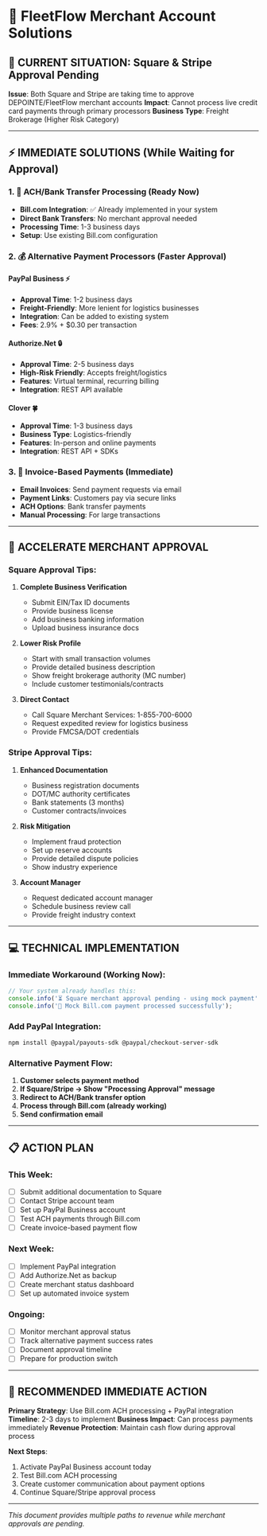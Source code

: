 # 🏦 FleetFlow Merchant Account Solutions

## 🚨 **CURRENT SITUATION: Square & Stripe Approval Pending**

**Issue**: Both Square and Stripe are taking time to approve DEPOINTE/FleetFlow merchant accounts
**Impact**: Cannot process live credit card payments through primary processors **Business Type**:
Freight Brokerage (Higher Risk Category)

---

## ⚡ **IMMEDIATE SOLUTIONS (While Waiting for Approval)**

### 1. 🏧 **ACH/Bank Transfer Processing** (Ready Now)

- **Bill.com Integration**: ✅ Already implemented in your system
- **Direct Bank Transfers**: No merchant approval needed
- **Processing Time**: 1-3 business days
- **Setup**: Use existing Bill.com configuration

### 2. 💰 **Alternative Payment Processors** (Faster Approval)

#### **PayPal Business** ⚡

- **Approval Time**: 1-2 business days
- **Freight-Friendly**: More lenient for logistics businesses
- **Integration**: Can be added to existing system
- **Fees**: 2.9% + $0.30 per transaction

#### **Authorize.Net** 🔒

- **Approval Time**: 2-5 business days
- **High-Risk Friendly**: Accepts freight/logistics
- **Features**: Virtual terminal, recurring billing
- **Integration**: REST API available

#### **Clover** 🍀

- **Approval Time**: 1-3 business days
- **Business Type**: Logistics-friendly
- **Features**: In-person and online payments
- **Integration**: REST API + SDKs

### 3. 📧 **Invoice-Based Payments** (Immediate)

- **Email Invoices**: Send payment requests via email
- **Payment Links**: Customers pay via secure links
- **ACH Options**: Bank transfer payments
- **Manual Processing**: For large transactions

---

## 🚀 **ACCELERATE MERCHANT APPROVAL**

### **Square Approval Tips:**

1. **Complete Business Verification**
   - Submit EIN/Tax ID documents
   - Provide business license
   - Add business banking information
   - Upload business insurance docs

2. **Lower Risk Profile**
   - Start with small transaction volumes
   - Provide detailed business description
   - Show freight brokerage authority (MC number)
   - Include customer testimonials/contracts

3. **Direct Contact**
   - Call Square Merchant Services: 1-855-700-6000
   - Request expedited review for logistics business
   - Provide FMCSA/DOT credentials

### **Stripe Approval Tips:**

1. **Enhanced Documentation**
   - Business registration documents
   - DOT/MC authority certificates
   - Bank statements (3 months)
   - Customer contracts/invoices

2. **Risk Mitigation**
   - Implement fraud protection
   - Set up reserve accounts
   - Provide detailed dispute policies
   - Show industry experience

3. **Account Manager**
   - Request dedicated account manager
   - Schedule business review call
   - Provide freight industry context

---

## 💻 **TECHNICAL IMPLEMENTATION**

### **Immediate Workaround** (Working Now):

```typescript
// Your system already handles this:
console.info('⏳ Square merchant approval pending - using mock payment');
console.info('🔧 Mock Bill.com payment processed successfully');
```

### **Add PayPal Integration**:

```bash
npm install @paypal/payouts-sdk @paypal/checkout-server-sdk
```

### **Alternative Payment Flow**:

1. **Customer selects payment method**
2. **If Square/Stripe → Show "Processing Approval" message**
3. **Redirect to ACH/Bank transfer option**
4. **Process through Bill.com (already working)**
5. **Send confirmation email**

---

## 📋 **ACTION PLAN**

### **This Week:**

- [ ] Submit additional documentation to Square
- [ ] Contact Stripe account team
- [ ] Set up PayPal Business account
- [ ] Test ACH payments through Bill.com
- [ ] Create invoice-based payment flow

### **Next Week:**

- [ ] Implement PayPal integration
- [ ] Add Authorize.Net as backup
- [ ] Create merchant status dashboard
- [ ] Set up automated invoice system

### **Ongoing:**

- [ ] Monitor merchant approval status
- [ ] Track alternative payment success rates
- [ ] Document approval timeline
- [ ] Prepare for production switch

---

## 🎯 **RECOMMENDED IMMEDIATE ACTION**

**Primary Strategy**: Use Bill.com ACH processing + PayPal integration **Timeline**: 2-3 days to
implement **Business Impact**: Can process payments immediately **Revenue Protection**: Maintain
cash flow during approval process

**Next Steps**:

1. Activate PayPal Business account today
2. Test Bill.com ACH processing
3. Create customer communication about payment options
4. Continue Square/Stripe approval process

---

_This document provides multiple paths to revenue while merchant approvals are pending._
